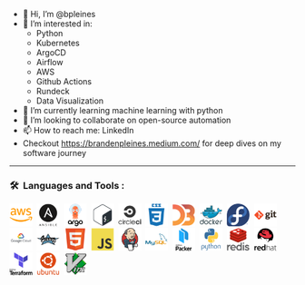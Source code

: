 - 👋 Hi, I’m @bpleines
- 👀 I’m interested in:
    -  Python
    -  Kubernetes
    -  ArgoCD
    -  Airflow
    -  AWS
    -  Github Actions
    -  Rundeck
    -  Data Visualization
- 🌱 I’m currently learning machine learning with python
- 💞️ I’m looking to collaborate on open-source automation
- 📫 How to reach me: LinkedIn
- Checkout https://brandenpleines.medium.com/ for deep dives on my software journey

---

### 🛠 &nbsp;Languages and Tools :

<p>
<img src="https://github.com/devicons/devicon/blob/master/icons/amazonwebservices/amazonwebservices-plain-wordmark.svg" title="AWS" alt="AWS" width="40" height="40"/>&nbsp;
<img src="https://github.com/devicons/devicon/blob/master/icons/ansible/ansible-original-wordmark.svg" title="Ansible" alt="Ansible" width="40" height="40"/>&nbsp;
<img src="https://github.com/devicons/devicon/blob/master/icons/argocd/argocd-original-wordmark.svg" title="ArgoCD" alt="ArgoCD" width="40" height="40"/>&nbsp;
<img src="https://github.com/devicons/devicon/blob/master/icons/bash/bash-original.svg" title="bash" alt="bash" width="40" height="40"/>&nbsp;
<img src="https://github.com/devicons/devicon/blob/master/icons/circleci/circleci-plain-wordmark.svg" title="CircleCI" alt="CircleCI" width="40" height="40"/>&nbsp;
<img src="https://github.com/devicons/devicon/blob/master/icons/css3/css3-plain-wordmark.svg"  title="CSS3" alt="CSS" width="40" height="40"/>&nbsp;
<img src="https://github.com/devicons/devicon/blob/master/icons/d3js/d3js-original.svg" title="d3js" alt="d3js" width="40" height="40"/>&nbsp;
<img src="https://github.com/devicons/devicon/blob/master/icons/docker/docker-original-wordmark.svg" title="docker" alt="docker" width="40" height="40"/>&nbsp;
<img src="https://github.com/devicons/devicon/blob/master/icons/fedora/fedora-original.svg" title="fedora" alt="fedora" width="40" height="40"/>&nbsp;
<img src="https://github.com/devicons/devicon/blob/master/icons/git/git-original-wordmark.svg" title="git" alt="git" width="40" height="40"/>&nbsp;
<img src="https://github.com/devicons/devicon/blob/master/icons/googlecloud/googlecloud-original-wordmark.svg" title="googlecloud" alt="googlecloud" width="40" height="40"/>&nbsp;
<img src="https://github.com/devicons/devicon/blob/master/icons/groovy/groovy-original.svg" title="groovy" alt="groovy" width="40" height="40"/>&nbsp;
<img src="https://github.com/devicons/devicon/blob/master/icons/html5/html5-original.svg" title="HTML5" alt="HTML" width="40" height="40"/>&nbsp;
<img src="https://github.com/devicons/devicon/blob/master/icons/javascript/javascript-original.svg" title="JavaScript" alt="JavaScript" width="40" height="40"/>&nbsp;
<img src="https://github.com/devicons/devicon/blob/master/icons/jenkins/jenkins-original.svg" title="Jenkins" alt="Jenkins" width="40" height="40"/>&nbsp;
<img src="https://github.com/devicons/devicon/blob/master/icons/mysql/mysql-original-wordmark.svg" title="MySQL"  alt="MySQL" width="40" height="40"/>&nbsp;
<img src="https://github.com/devicons/devicon/blob/master/icons/packer/packer-original-wordmark.svg" title="packer" alt="packer" width="40" height="40"/>&nbsp;
<img src="https://github.com/devicons/devicon/blob/master/icons/python/python-original-wordmark.svg" title="python" alt="python" width="40" height="40"/>&nbsp;
<img src="https://github.com/devicons/devicon/blob/master/icons/redis/redis-original-wordmark.svg" title="redis" alt="redis" width="40" height="40"/>&nbsp;
<img src="https://github.com/devicons/devicon/blob/master/icons/redhat/redhat-original-wordmark.svg" title="redhat" alt="redhat" width="40" height="40"/>&nbsp;
<img src="https://github.com/devicons/devicon/blob/master/icons/terraform/terraform-original-wordmark.svg" title="terraform" alt="terraform" width="40" height="40"/>&nbsp;
<img src="https://github.com/devicons/devicon/blob/master/icons/ubuntu/ubuntu-plain-wordmark.svg" title="ubuntu" alt="ubuntu" width="40" height="40"/>&nbsp;
<img src="https://github.com/devicons/devicon/blob/master/icons/vim/vim-original.svg" title="vim" alt="vim" width="40" height="40"/>&nbsp;
</p>
